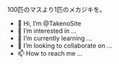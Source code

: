 100匹のマスより1匹のメカジキを。

- 👋 Hi, I’m @TakenoSite
- 👀 I’m interested in ...
- 🌱 I’m currently learning ...
- 💞️ I’m looking to collaborate on ...
- 📫 How to reach me ...

<!---
TakenoSite/TakenoSite is a ✨ special ✨ repository because its `README.md` (this file) appears on your GitHub profile.
You can click the Preview link to take a look at your changes.
--->
